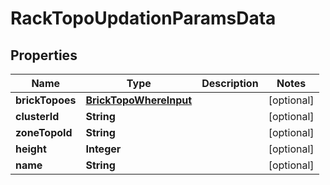 

# RackTopoUpdationParamsData


## Properties

Name | Type | Description | Notes
------------ | ------------- | ------------- | -------------
**brickTopoes** | [**BrickTopoWhereInput**](BrickTopoWhereInput.md) |  |  [optional]
**clusterId** | **String** |  |  [optional]
**zoneTopoId** | **String** |  |  [optional]
**height** | **Integer** |  |  [optional]
**name** | **String** |  |  [optional]



